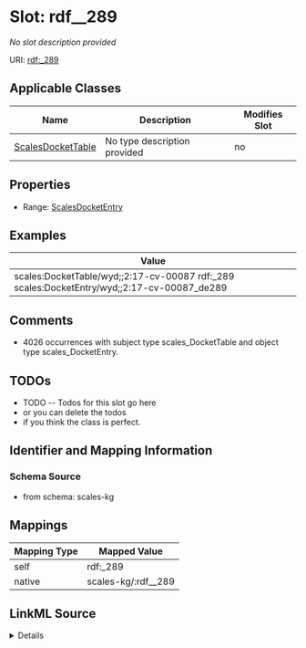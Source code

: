 

# Slot: rdf__289


_No slot description provided_





URI: [rdf:_289](http://www.w3.org/1999/02/22-rdf-syntax-ns#_289)



<!-- no inheritance hierarchy -->





## Applicable Classes

| Name | Description | Modifies Slot |
| --- | --- | --- |
| [ScalesDocketTable](../classes/ScalesDocketTable.md) | No type description provided |  no  |







## Properties

* Range: [ScalesDocketEntry](../classes/ScalesDocketEntry.md)






## Examples

| Value |
| --- |
| scales:DocketTable/wyd;;2:17-cv-00087 rdf:_289 scales:DocketEntry/wyd;;2:17-cv-00087_de289 |

## Comments

* 4026 occurrences with subject type scales_DocketTable and object type scales_DocketEntry.

## TODOs

* TODO -- Todos for this slot go here
* or you can delete the todos
* if you think the class is perfect.

## Identifier and Mapping Information







### Schema Source


* from schema: scales-kg




## Mappings

| Mapping Type | Mapped Value |
| ---  | ---  |
| self | rdf:_289 |
| native | scales-kg/:rdf__289 |




## LinkML Source

<details>
```yaml
name: rdf__289
description: No slot description provided
todos:
- TODO -- Todos for this slot go here
- or you can delete the todos
- if you think the class is perfect.
comments:
- 4026 occurrences with subject type scales_DocketTable and object type scales_DocketEntry.
examples:
- value: scales:DocketTable/wyd;;2:17-cv-00087 rdf:_289 scales:DocketEntry/wyd;;2:17-cv-00087_de289
from_schema: scales-kg
rank: 1000
slot_uri: rdf:_289
alias: rdf__289
domain_of:
- scales_DocketTable
range: scales_DocketEntry

```
</details>